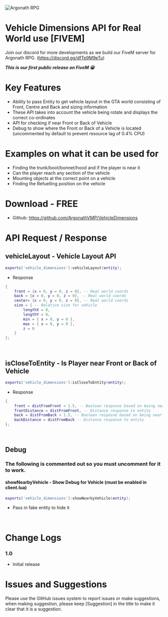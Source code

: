 ![Argonath RPG](https://media.moddb.com/images/mods/1/29/28082/auto/WbuHmXG.png)

# Vehicle Dimensions API for Real World use [FIVEM]

Join our discord for more developments as we build our FiveM server for Argonath RPG. (https://discord.gg/dfTe9M9eTu)

***This is our first public release on FiveM :grinning:***

# Key Features
* Ability to pass Entity to get vehicle layout in the GTA world consisting of Front, Centre and Back and sizing information
* These API takes into account the vehicle being rotate and displays the correct co-ordinates
* API for checking if near Front or Back of Vehicle
* Debug to show where the Front or Back of a Vehicle is located (uncommented by default to prevent resource lag of 0.4% CPU)

# Examples on what it can be used for
* Finding the trunk/boot/bonnet/hood and if the player is near it
* Can the player reach any section of the vehicle
* Mounting objects at the correct point on a vehicle
* Finding the Refuelling position on the vehicle


# Download - **FREE**
* Github: https://github.com/ArgonathVMP/VehicleDimensions


# API Request / Response


## **vehicleLayout** - Vehicle Layout API
```lua
exports['vehicle_dimensions']:vehicleLayout(entity);
```

- Response
``` lua
{
    front = {x = 0, y = 0, z = 0}, -- Real world coords
    back = {x = 0, y = 0, z = 0}, -- Real world coords
    center= {x = 0, y = 0, z = 0}, -- Real world coords
    size = { -- Relative size for vehicle
        lengthX = 0,
        lengthY = 0,
        min = { x = 0, y = 0 },
        max = { x = 0, y = 0 },
        z = 0
    }
};
```

<br>

## **isCloseToEntity** - Is Player near Front or Back of Vehicle
```lua
exports['vehicle_dimensions']:isCloseToEntity(entity);
```

- Response
``` lua
{
    front = distFromFront < 1.5, -- Boolean resposne based on being near 1.5
    frontDistance = distFromFront, -- Distance response to entity
    back = distFromBack < 1.5, -- Boolean resposne based on being near 1.5
    backDistance = distFromBack -- Distance response to entity
};
```

<br>

## Debug

### The following is commented out so you must uncomment for it to work.
#### **showNearbyVehicle** - Show Debug for Vehicle (must be enabled in client.lua)
```lua
exports['vehicle_dimensions']:showNearbyVehicle(entity);
```
- Pass in fake entity to hide it



<br>

# Change Logs

### 1.0
* Initial release

# Issues and Suggestions
Please use the GitHub issues system to report issues or make suggestions, when making suggestion, please keep [Suggestion] in the title to make it clear that it is a suggestion.
